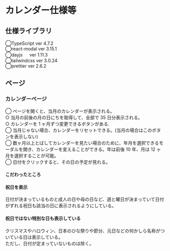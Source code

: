 # カレンダー仕様等

## 仕様ライブラリ

◯TypeScript ver 4.7.2  
◯react-modal ver 3.15.1  
◯dayjs 　 ver 1.11.3  
◯tailwindcss ver 3.0.24  
◯prettier ver 2.6.2

## ページ

### カレンダーページ

◯ ページを開くと、当月のカレンダーが表示される。  
○ 当月の前後の月の日にちを取得して、全部で 35 日分表示される。  
○ カレンダーを 1 ヶ月ずつ変更できるボタンがある.  
◯ 当月じゃない場合、カレンダーをリセットできる。(当月の場合はこのボタンを表示しない)  
◯ 数ヶ月以上とばしてカレンダーを見たい場合のために、年月を選択できるモーダルを開き、カレンダーを変えることができる。年は前後 10 年、月は 12 ヶ月を選択することが可能。  
◯ 日付をクリックすると、その日の予定が見れる。

#### こだわったところ

#### 祝日を表示

日付が決まっているものと成人の日や母の日など、週と曜日が決まっていて日付がずれる祝日も該当の日に表示されるようにしている。

#### 祝日ではない特別な日も表示している

クリスマスやハロウィン、日本のひな祭りや節分、元日などの何かしら名称がついている日は表示している。  
ただし、日付が定まっていないものは除く。
